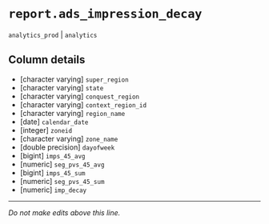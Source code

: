 # `report.ads_impression_decay`
`analytics_prod` | `analytics`

## Column details
* [character varying] `super_region`
* [character varying] `state`
* [character varying] `conquest_region`
* [character varying] `context_region_id`
* [character varying] `region_name`
* [date]      `calendar_date`
* [integer]   `zoneid`
* [character varying] `zone_name`
* [double precision] `dayofweek`
* [bigint]    `imps_45_avg`
* [numeric]   `seg_pvs_45_avg`
* [bigint]    `imps_45_sum`
* [numeric]   `seg_pvs_45_sum`
* [numeric]   `imp_decay`

-------------------------------------------------------------------------------
*Do not make edits above this line.*
